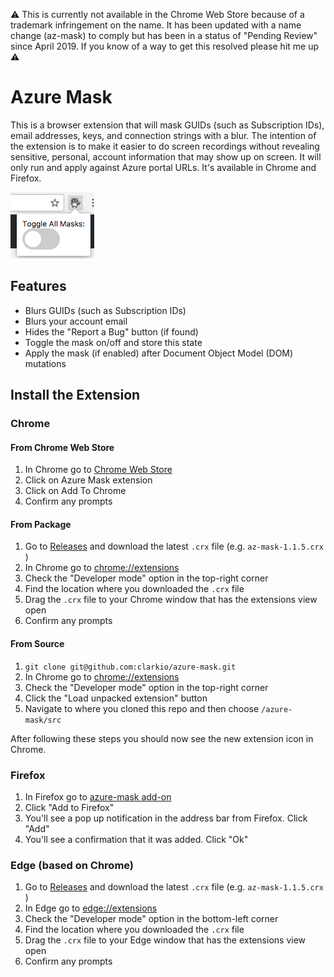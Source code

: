 ⚠ This is currently not available in the Chrome Web Store because of a trademark infringement on the name. It has been updated with a name change (az-mask) to comply but has been in a status of "Pending Review" since April 2019. If you know of a way to get this resolved please hit me up ⚠

# Azure Mask
This is a browser extension that will mask GUIDs (such as Subscription IDs), email addresses, keys, and connection strings with a blur. The intention of the extension is to make it easier to do screen recordings without revealing sensitive, personal, account information that may show up on screen. It will only run and apply against Azure portal URLs. It's available in Chrome and Firefox.

![screen shot](azure-mask-screen-shot.png)

## Features

* Blurs GUIDs (such as Subscription IDs)
* Blurs your account email
* Hides the "Report a Bug" button (if found)
* Toggle the mask on/off and store this state
* Apply the mask (if enabled) after Document Object Model (DOM) mutations

## Install the Extension

### Chrome

#### From Chrome Web Store

1. In Chrome go to [Chrome Web Store](https://chrome.google.com/webstore/search/azure%20mask)
2. Click on Azure Mask extension
3. Click on Add To Chrome
4. Confirm any prompts

#### From Package

1. Go to [Releases](https://github.com/clarkio/azure-mask/releases) and download the latest `.crx` file (e.g. `az-mask-1.1.5.crx
`)
2. In Chrome go to [chrome://extensions](chrome://extensions)
3. Check the "Developer mode" option in the top-right corner
4. Find the location where you downloaded the `.crx` file 
5. Drag the `.crx` file to your Chrome window that has the extensions view open
6. Confirm any prompts

#### From Source

1. `git clone git@github.com:clarkio/azure-mask.git`
2. In Chrome go to [chrome://extensions](chrome://extensions)
3. Check the "Developer mode" option in the top-right corner
4. Click the "Load unpacked extension" button
5. Navigate to where you cloned this repo and then choose `/azure-mask/src`

After following these steps you should now see the new extension icon in Chrome.

### Firefox

1. In Firefox go to [azure-mask add-on](https://addons.mozilla.org/en-US/firefox/addon/azure-mask/)
2. Click "Add to Firefox"
3. You'll see a pop up notification in the address bar from Firefox. Click "Add"
4. You'll see a confirmation that it was added. Click "Ok"

### Edge (based on Chrome)

1. Go to [Releases](https://github.com/clarkio/azure-mask/releases) and download the latest `.crx` file (e.g. `az-mask-1.1.5.crx
`)
2. In Edge go to [edge://extensions](edge://extensions)
3. Check the "Developer mode" option in the bottom-left corner
4. Find the location where you downloaded the `.crx` file 
5. Drag the `.crx` file to your Edge window that has the extensions view open
6. Confirm any prompts

